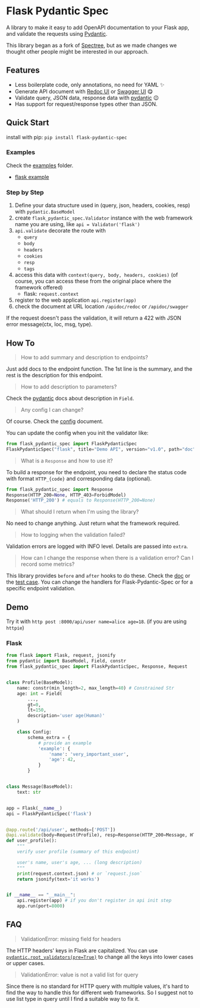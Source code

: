 # Flask Pydantic Spec

A library to make it easy to add OpenAPI documentation to your Flask app, and validate the requests using [Pydantic](https://github.com/samuelcolvin/pydantic/).

This library began as a fork of [Spectree](https://github.com/0b01001001/spectree), but as we made changes we thought 
other people might be interested in our approach.

## Features

* Less boilerplate code, only annotations, no need for YAML :sparkles:
* Generate API document with [Redoc UI](https://github.com/Redocly/redoc) or [Swagger UI](https://github.com/swagger-api/swagger-ui) :yum:
* Validate query, JSON data, response data with [pydantic](https://github.com/samuelcolvin/pydantic/) :wink:
* Has support for request/response types other than JSON.

## Quick Start

install with pip: `pip install flask-pydantic-spec`

### Examples

Check the [examples](/examples) folder.

* [flask example](/examples/flask_demo.py)


### Step by Step

1. Define your data structure used in (query, json, headers, cookies, resp) with `pydantic.BaseModel`
2. create `flask_pydantic_spec.Validator` instance with the web framework name you are using, like `api = Validator('flask')`
3. `api.validate` decorate the route with
   * `query`
   * `body`
   * `headers`
   * `cookies`
   * `resp`
   * `tags`
4. access this data with `context(query, body, headers, cookies)` (of course, you can access these from the original place where the framework offered)
   * flask: `request.context`
5. register to the web application `api.register(app)`
6. check the document at URL location `/apidoc/redoc` or `/apidoc/swagger`

If the request doesn't pass the validation, it will return a 422 with JSON error message(ctx, loc, msg, type).

## How To

> How to add summary and description to endpoints?

Just add docs to the endpoint function. The 1st line is the summary, and the rest is the description for this endpoint.

> How to add description to parameters?

Check the [pydantic](https://pydantic-docs.helpmanual.io/usage/schema/) docs about description in `Field`.

> Any config I can change?

Of course. Check the [config](https://flask-pydantic-spec.readthedocs.io/en/latest/config.html) document.

You can update the config when you init the validator like: 

```py
from flask_pydantic_spec import FlaskPydanticSpec
FlaskPydanticSpec("flask", title="Demo API", version="v1.0", path="doc")
```

> What is a `Response` and how to use it?

To build a response for the endpoint, you need to declare the status code with format `HTTP_{code}` and corresponding data (optional).

```py
from flask_pydantic_spec import Response
Response(HTTP_200=None, HTTP_403=ForbidModel)
Response('HTTP_200') # equals to Response(HTTP_200=None)
```

> What should I return when I'm using the library?

No need to change anything. Just return what the framework required.

> How to logging when the validation failed?

Validation errors are logged with INFO level. Details are passed into `extra`.

> How can I change the response when there is a validation error? Can I record some metrics?

This library provides `before` and `after` hooks to do these. Check the [doc](https://flask-pydantic-spec.readthedocs.io/en/latest) or the [test case](tests/test_plugin_flask.py). You can change the handlers for Flask-Pydantic-Spec or for a specific endpoint validation.

## Demo

Try it with `http post :8000/api/user name=alice age=18`. (if you are using `httpie`)

### Flask

```py
from flask import Flask, request, jsonify
from pydantic import BaseModel, Field, constr
from flask_pydantic_spec import FlaskPydanticSpec, Response, Request


class Profile(BaseModel):
    name: constr(min_length=2, max_length=40) # Constrained Str
    age: int = Field(
        ...,
        gt=0,
        lt=150,
        description='user age(Human)'
    )

    class Config:
        schema_extra = {
            # provide an example
            'example': {
                'name': 'very_important_user',
                'age': 42,
            }
        }


class Message(BaseModel):
    text: str


app = Flask(__name__)
api = FlaskPydanticSpec('flask')


@app.route('/api/user', methods=['POST'])
@api.validate(body=Request(Profile), resp=Response(HTTP_200=Message, HTTP_403=None), tags=['api'])
def user_profile():
    """
    verify user profile (summary of this endpoint)

    user's name, user's age, ... (long description)
    """
    print(request.context.json) # or `request.json`
    return jsonify(text='it works')


if __name__ == "__main__":
    api.register(app) # if you don't register in api init step
    app.run(port=8000)

```

## FAQ

> ValidationError: missing field for headers

The HTTP headers' keys in Flask are capitalized.
You can use [`pydantic.root_validators(pre=True)`](https://pydantic-docs.helpmanual.io/usage/validators/#root-validators) to change all the keys into lower cases or upper cases.

> ValidationError: value is not a valid list for query

Since there is no standard for HTTP query with multiple values, it's hard to find the way to handle this for different web frameworks. So I suggest not to use list type in query until I find a suitable way to fix it.
